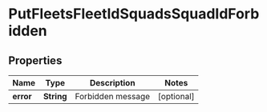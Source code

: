 
# PutFleetsFleetIdSquadsSquadIdForbidden

## Properties
Name | Type | Description | Notes
------------ | ------------- | ------------- | -------------
**error** | **String** | Forbidden message |  [optional]



